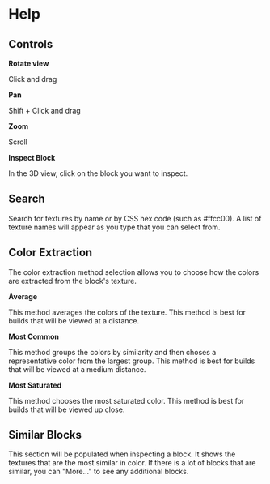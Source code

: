 # Help

## Controls

**Rotate view**

Click and drag

**Pan**

Shift + Click and drag

**Zoom**

Scroll

**Inspect Block**

In the 3D view, click on the block you want to inspect.

## Search

Search for textures by name or by CSS hex code (such as #ffcc00). A list of
texture names will appear as you type that you can select from.

## Color Extraction

The color extraction method selection allows you to choose how the colors are
extracted from the block's texture.

**Average**

This method averages the colors of the texture. This method is best for builds
that will be viewed at a distance.

**Most Common**

This method groups the colors by similarity and then choses a representative
color from the largest group. This method is best for builds that will be
viewed at a medium distance.

**Most Saturated**

This method chooses the most saturated color. This method is best for builds
that will be viewed up close.

## Similar Blocks

This section will be populated when inspecting a block. It shows the textures
that are the most similar in color. If there is a lot of blocks that are
similar, you can "More..." to see any additional blocks.
